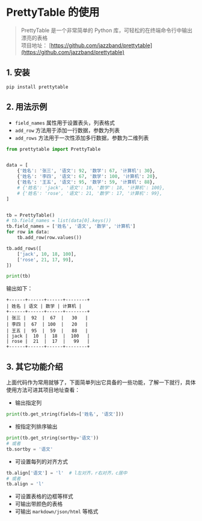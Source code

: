 # PrettyTable 的使用

> PrettyTable 是一个非常简单的 Python 库，可轻松的在终端命令行中输出漂亮的表格  
> 项目地址： [https://github.com/jazzband/prettytable](https://github.com/jazzband/prettytable)

## 1. 安装
```shell
pip install prettytable
```

## 2. 用法示例

- `field_names` 属性用于设置表头，列表格式
- `add_row` 方法用于添加一行数据，参数为列表
- `add_rows` 方法用于一次性添加多行数据，参数为二维列表

```python
from prettytable import PrettyTable


data = [
    {'姓名': '张三', '语文': 92, '数学': 67, '计算机': 30},
    {'姓名': '李四', '语文': 67, '数学': 100, '计算机': 20},
    {'姓名': '王五', '语文': 95, '数学': 59, '计算机': 88},
    # {'姓名': 'jack', '语文': 10, '数学': 18, '计算机': 100},
    # {'姓名': 'rose', '语文': 21, '数学': 17, '计算机': 99},
]


tb = PrettyTable()
# tb.field_names = list(data[0].keys())
tb.field_names = ['姓名', '语文', '数学', '计算机']
for row in data:
    tb.add_row(row.values())

tb.add_rows([
    ['jack', 10, 18, 100],
    ['rose', 21, 17, 99],
])

print(tb)
```

输出如下：
<pre><code style="font-family: monospace;">+------+------+------+--------+
| 姓名 | 语文 | 数学 | 计算机 |
+------+------+------+--------+
| 张三 |  92  |  67  |   30   |
| 李四 |  67  | 100  |   20   |
| 王五 |  95  |  59  |   88   |
| jack |  10  |  18  |  100   |
| rose |  21  |  17  |   99   |
+------+------+------+--------+
</code></pre>

## 3. 其它功能介绍
上面代码作为常用就够了，下面简单列出它具备的一些功能，了解一下就行，具体使用方法可进其项目地址查看：

- 输出指定列
```python
print(tb.get_string(fields=['姓名', '语文']))
```

- 按指定列排序输出
```python
print(tb.get_string(sortby='语文'))
# 或者
tb.sortby = '语文'
```

- 可设置每列的对齐方式
```python
tb.align['语文'] = 'l'  # l左对齐，r右对齐，c居中
# 或者
tb.align = 'l'
```

- 可设置表格的边框等样式
- 可输出带颜色的表格
- 可输出 `markdown/json/html` 等格式
